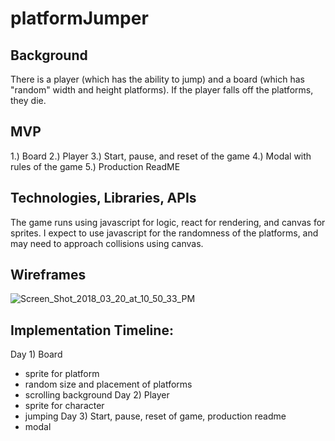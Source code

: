 # platformJumper

## Background
There is a player (which has the ability to jump) and a board (which has "random" width and height platforms). If the player falls off the platforms, they die.

## MVP
1.) Board
2.) Player
3.) Start, pause, and reset of the game
4.) Modal with rules of the game
5.) Production ReadME

## Technologies, Libraries, APIs
The game runs using javascript for logic, react for rendering, and canvas for sprites. I expect to use javascript for the randomness of the platforms, and may need to approach collisions using canvas.

## Wireframes
<img src="https://image.ibb.co/gr0bAH/Screen_Shot_2018_03_20_at_10_50_33_PM.png" alt="Screen_Shot_2018_03_20_at_10_50_33_PM" border="0">

## Implementation Timeline:

Day 1) Board
  - sprite for platform
  - random size and placement of platforms
  - scrolling background
Day 2) Player
 - sprite for character
 - jumping
Day 3) Start, pause, reset of game, production readme
 - modal

